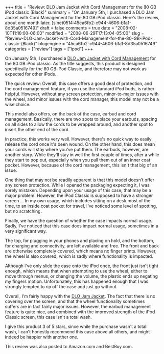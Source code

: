 +++
title = "Review: DLO Jam Jacket with Cord Management for the 80 GB iPod classic (Black)"
summary = "On January 5th, I purchased a DLO Jam Jacket with Cord Management for the 80 GB iPod classic. Here's the review, about one month later. [slnet0514:45ca6fb2-c944-4606-b1a1-8d35a0516749]"
draft = false
comments = true
date = "2008-02-10T11:10:00-06:00"
modified = "2008-06-29T17:13:04-05:00"
slug = "Review-DLO-Jam-Jacket-with-Cord-Management-for-the-80-GB-iPod-classic-(Black)"
blogengine = "45ca6fb2-c944-4606-b1a1-8d35a0516749"
categories = ["review"]
tags = ["ipod"]
+++

<p>
On January 5th, I purchased a <a href="http://www.amazon.com/gp/product/B000WLXO9Q?tag=strivinglifen-20" target="_blank">DLO Jam Jacket with Cord Management</a> for the 80 GB iPod classic. As the title suggests, this product is designed specifically for the 80 GB iPod Classic, and therefore may not work as expected for other iPods. 
</p>
<p>
The quick review: Overall, this case offers a good deal of protection, and the cord management feature, if you use the standard iPod buds, is rather helpful. However, without any screen protection, minor-to-major issues with the wheel, and minor issues with the cord manager, this model may not be a wise choice. 
</p>
<p>
This model also offers, on the back of the case, earbud and cord management. Basically, there are two spots to place your earbuds, spacing on all sides to allow the cords to be wrapped around, and another spot to insert the other end of the cord. 
</p>
<p>
In practice, this works very well. However, there&#39;s no quick way to easily release the cord once it&#39;s been wound. On the other hand, this does mean your cords will stay where you&#39;ve put them. The earbuds, however, are another story. While they&#39;ll stay in well the first couple of times, after a while they start to pop out, especially when you pull them out of an inner coat pocket. However, because of the cord management, this isn&#39;t that big of an issue. 
</p>
<p>
One thing that may not be readily apparent is that this model doesn&#39;t offer any screen protection. While I opened the packaging expecting it, I was sorely mistaken. Depending upon your usage of this case, that may be a major problem. However, the iPod Classic is supposed to have a stronger screen ... In my own usage, which includes sitting on a desk most of the time, to an inside coat pocket for travel, I&#39;ve noticed some level of spotting, but no scratching. 
</p>
<p>
Finally, we have the question of whether the case impacts normal usage. Sadly, I&#39;ve noticed that this case does impact normal usage, sometimes in a very significant way. 
</p>
<p>
The top, for plugging in your phones and placing on hold, and the bottom, for charging and connectivity, are left available and free. The front and back are otherwise completely covered, which means no finger prints. However, the wheel is also covered, which is sadly where functionality is impacted. 
</p>
<p>
Although I&#39;ve only slide the case onto the iPod once, the front just isn&#39;t tight enough, which means that when attempting to use the wheel, either to move through menus, or changing the volume, the plastic ends up negating my fingers motion. Unfortunately, this has happened enough that I was strongly tempted to rip off the case and just go without. 
</p>
<p>
Overall, I&#39;m fairly happy with the <a href="http://www.amazon.com/gp/product/B000WLXO9Q?tag=strivinglifen-20" target="_blank">DLO Jam Jacket</a>. The fact that there is no covering over the screen, and that the wheel functionality sometimes suffers are in fact fairly major issues. However, the earbud management feature is quite nice, and combined with the improved strength of the iPod Classic screen, this case isn&#39;t a total wash. 
</p>
<p>
I give this product 3 of 5 stars, since while the purchase wasn&#39;t a total wash, I can&#39;t honestly recommend this case above all others, and might indeed be happier with another one. 
</p>
<div class="note">
<p>
This review was also posted to Amazon.com and BestBuy.com. 
</p>
</div>

